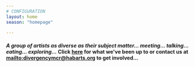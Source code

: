 ```yaml
---
# CONFIGURATION
layout: home
season: "homepage"

---
```

#### *A group of artists as diverse as their subject matter… meeting… talking… eating… exploring…* Click [here](/current/event) for what we've been up to or contact us at <mailto:divergencymcr@habarts.org> to get involved…    
